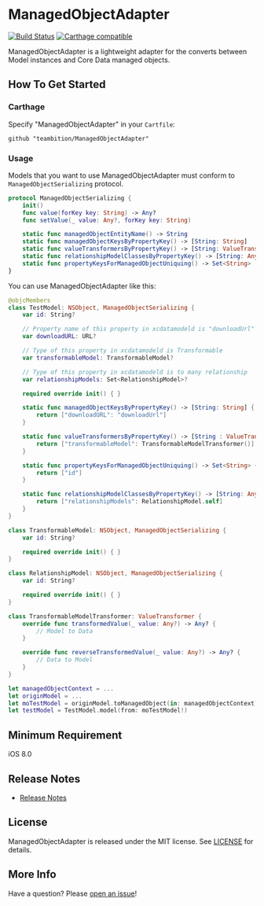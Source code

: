 # ManagedObjectAdapter
[![Build Status](https://travis-ci.org/teambition/ManagedObjectAdapter.svg?branch=master)](https://travis-ci.org/teambition/ManagedObjectAdapter)
[![Carthage compatible](https://img.shields.io/badge/Carthage-compatible-4BC51D.svg?style=flat)](https://github.com/Carthage/Carthage)

ManagedObjectAdapter is a lightweight adapter for the converts between Model instances and Core Data managed objects.

## How To Get Started
### Carthage
Specify "ManagedObjectAdapter" in your ```Cartfile```:
```ogdl 
github "teambition/ManagedObjectAdapter"
```

### Usage
Models that you want to use ManagedObjectAdapter must conform to ```ManagedObjectSerializing``` protocol.

```swift
protocol ManagedObjectSerializing {
    init()
    func value(forKey key: String) -> Any?
    func setValue(_ value: Any?, forKey key: String)

    static func managedObjectEntityName() -> String
    static func managedObjectKeysByPropertyKey() -> [String: String]
    static func valueTransformersByPropertyKey() -> [String: ValueTransformer]
    static func relationshipModelClassesByPropertyKey() -> [String: AnyClass]
    static func propertyKeysForManagedObjectUniquing() -> Set<String>
}
```

You can use ManagedObjectAdapter like this:

```swift
@objcMembers
class TestModel: NSObject, ManagedObjectSerializing {
    var id: String?

    // Property name of this property in xcdatamodeld is "downloadUrl"
    var downloadURL: URL?

    // Type of this property in xcdatamodeld is Transformable
    var transformableModel: TransformableModel?

    // Type of this property in xcdatamodeld is to many relationship
    var relationshipModels: Set<RelationshipModel>?

    required override init() { }

    static func managedObjectKeysByPropertyKey() -> [String: String] {
        return ["downloadURL": "downloadUrl"]
    }

    static func valueTransformersByPropertyKey() -> [String : ValueTransformer] {
        return ["transformableModel": TransformableModelTransformer()]
    }

    static func propertyKeysForManagedObjectUniquing() -> Set<String> {
        return ["id"]
    }

    static func relationshipModelClassesByPropertyKey() -> [String: AnyClass] {
        return ["relationshipModels": RelationshipModel.self]
    }
}

class TransformableModel: NSObject, ManagedObjectSerializing {
    var id: String?

    required override init() { }
}

class RelationshipModel: NSObject, ManagedObjectSerializing {
    var id: String?

    required override init() { }
}

class TransformableModelTransformer: ValueTransformer {
    override func transformedValue(_ value: Any?) -> Any? {
        // Model to Data
    }

    override func reverseTransformedValue(_ value: Any?) -> Any? {
        // Data to Model
    }
}

let managedObjectContext = ...
let originModel = ...
let moTestModel = originModel.toManagedObject(in: managedObjectContext)
let testModel = TestModel.model(from: moTestModel!)
```

## Minimum Requirement
iOS 8.0

## Release Notes
* [Release Notes](https://github.com/teambition/ManagedObjectAdapter/releases)

## License
ManagedObjectAdapter is released under the MIT license. See [LICENSE](https://github.com/teambition/ManagedObjectAdapter/blob/master/LICENSE) for details.

## More Info
Have a question? Please [open an issue](https://github.com/teambition/ManagedObjectAdapter/issues/new)!
